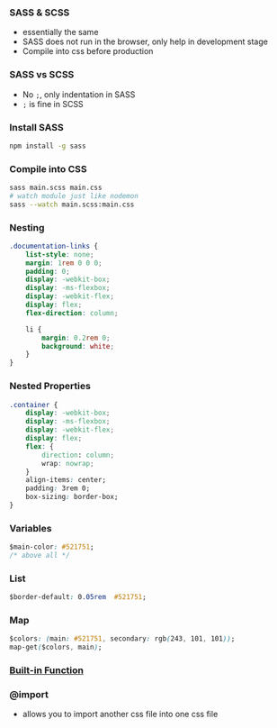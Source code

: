 ### SASS & SCSS
- essentially the same
- SASS does not run in the browser, only help in development stage
- Compile into css before production

### SASS vs SCSS
- No `;`, only indentation in SASS
- `;` is fine in SCSS

### Install SASS
```sh
npm install -g sass
```

### Compile into CSS
```sh
sass main.scss main.css
# watch module just like nodemon
sass --watch main.scss:main.css
```

### Nesting
```css
.documentation-links {
	list-style: none;
	margin: 1rem 0 0 0;
	padding: 0;
	display: -webkit-box;
	display: -ms-flexbox;
	display: -webkit-flex;
	display: flex;
	flex-direction: column;

	li {
		margin: 0.2rem 0;
		background: white;
	}
}
```

### Nested Properties
```css
.container {
	display: -webkit-box;
	display: -ms-flexbox;
	display: -webkit-flex;
	display: flex;
	flex: {
		direction: column;
		wrap: nowrap;
	}
	align-items: center;
	padding: 3rem 0;
	box-sizing: border-box;
}
```

### Variables
```css
$main-color: #521751;
/* above all */
```

### List
```css
$border-default: 0.05rem  #521751;
```

### Map
```css
$colors: (main: #521751, secondary: rgb(243, 101, 101));
map-get($colors, main);
```

### [Built-in Function](https://sass-lang.com/documentation/functions)



### @import
- allows you to import another css file into one css file